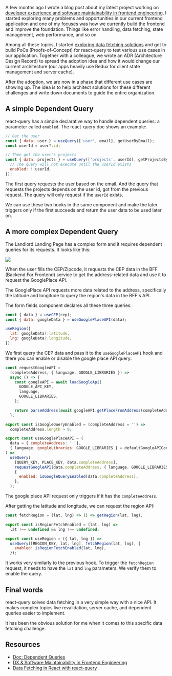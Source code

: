 A few months ago I wrote a blog post about my latest project working on [developer experience and software maintainability in frontend engineering](https://www.iamtk.co/2021/04/dx-and-software-maintainability-in-frontend-engineering). I started exploring many problems and opportunities in our current frontend application and one of my focuses was how we currently build the frontend and improve the foundation. Things like error handling, data fetching, state management, web performance, and so on.

Among all these topics, I started [exploring data fetching solutions](https://www.iamtk.co/2021/06/data-fetching-in-react-with-reactquery) and got to build PoCs (Proofs-of-Concept) for react-query to test various use cases in our application. Together with a colleague, we wrote an ADR (Architecture Design Record) to spread the adoption idea and how it would change our current architecture (our apps heavily use Redux for client state management and server cache).

After the adoption, we are now in a phase that different use cases are showing up. The idea is to help architect solutions for these different challenges and write down documents to guide the entire organization.

## A simple Dependent Query

react-query has a simple declarative way to handle dependent queries: a parameter called `enabled`. The react-query doc shows an example:

```jsx
// Get the user
const { data: user } = useQuery(['user', email], getUserByEmail);
const userId = user?.id;

// Then get the user's projects
const { data: projects } = useQuery(['projects', userId], getProjectsByUser, {
  // The query will not execute until the userId exists
  enabled: !!userId,
});
```

The first query requests the user based on the email. And the query that requests the projects depends on the user id, got from the previous request. The query will only request if the `userId` exists.

We can use these two hooks in the same component and make the later triggers only if the first succeeds and return the user data to be used later on.

## A more complex Dependent Query

The Landlord Landing Page has a complex form and it requires dependent queries for its requests. It looks like this:

<img src="/react-query-complex-dependent-queries/diagram.png">

When the user fills the CEP/Zipcode, it requests the CEP data in the BFF (Backend For Frontend) service to get the address-related data and use it to request the GooglePlace API.

The GooglePlace API requests more data related to the address, specifically the latitude and longitude to query the region's data in the BFF's API.

The form fields component declares all these three queries:

```jsx
const { data } = useCEP(cep);
const { data: googleData } = useGooglePlaceAPI(data);

useRegion({
  lat: googleData?.latitude,
  lng: googleData?.longitude,
});
```

We first query the CEP data and pass it to the `useGooglePlaceAPI` hook and there you can enable or disable the google place API query:

```jsx
const requestGoogleAPI =
  (completeAddress, { language, GOOGLE_LIBRARIES }) =>
  async () => {
    const googleAPI = await loadGoogleApi(
      GOOGLE_API_KEY,
      language,
      GOOGLE_LIBRARIES,
    );

    return parseAddress(await googleAPI.getPlaceFromAddress(completeAddress));
  };

export const isGoogleQueryEnabled = (completeAddress = '') =>
  completeAddress.length > 0;

export const useGooglePlaceAPI = (
  data = { completeAddress: '' },
  { language, googleLibraries: GOOGLE_LIBRARIES } = defaultGoogleAPIConfig,
) =>
  useQuery(
    [QUERY_KEY, PLACE_KEY, data.completeAddress],
    requestGoogleAPI(data.completeAddress, { language, GOOGLE_LIBRARIES }),
    {
      enabled: isGoogleQueryEnabled(data.completeAddress),
    },
  );
```

The google place API request only triggers if it has the `completeAddress`.

After getting the latitude and longitude, we can request the region API:

```jsx
const fetchRegion = (lat, lng) => () => getRegion(lat, lng);

export const isRegionFetchEnabled = (lat, lng) =>
  lat !== undefined && lng !== undefined;

export const useRegion = ({ lat, lng }) =>
  useQuery([REGION_KEY, lat, lng], fetchRegion(lat, lng), {
    enabled: isRegionFetchEnabled(lat, lng),
  });
```

It works very similarly to the previous hook. To trigger the `fetchRegion` request, it needs to have the `lat` and `lng` parameters. We verify them to enable the query.

## Final words

react-query solves data fetching in a very simple way with a nice API. It makes complex topics live revalidation, server cache, and dependent queries easier to implement.

It has been the obvious solution for me when it comes to this specific data fetching challenge.

## Resources

- [Doc: Dependent Queries](https://react-query.tanstack.com/guides/dependent-queries)
- [DX & Software Maintainability in Frontend Engineering](https://www.iamtk.co/2021/04/dx-and-software-maintainability-in-frontend-engineering/)
- [Data Fetching in React with react-query](https://www.iamtk.co/2021/06/data-fetching-in-react-with-reactquery/)
